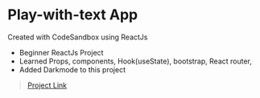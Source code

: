 # Play-with-text App
Created with CodeSandbox using ReactJs

* Beginner ReactJs Project 
* Learned Props, components, Hook(useState), bootstrap, React router, 
* Added Darkmode to this project

>[Project Link](https://play-with-text.netlify.app/)
